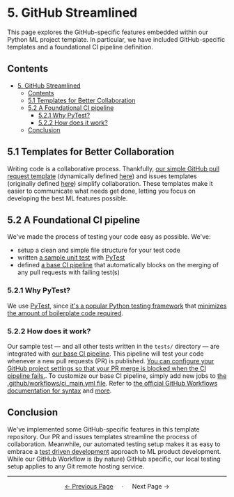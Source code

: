 # 5. GitHub Streamlined

This page explores the GitHub-specific features embedded within our Python ML project template. In particular, we have included GitHub-specific templates and a foundational CI pipeline definition.

## Contents

- [5. GitHub Streamlined](#5-github-streamlined)
  - [Contents](#contents)
  - [5.1 Templates for Better Collaboration](#51-templates-for-better-collaboration)
  - [5.2 A Foundational CI pipeline](#52-a-foundational-ci-pipeline)
    - [5.2.1 Why PyTest?](#521-why-pytest)
    - [5.2.2 How does it work?](#522-how-does-it-work)
  - [Conclusion](#conclusion)

## 5.1 Templates for Better Collaboration

Writing code is a collaborative process. Thankfully, [our simple GitHub pull request template](../.github/pull_request_template.md) (dynamically defined [here](../.github/pull_request_template.md.jinja)) and issues templates (originally defined [here](https://github.com/stevemao/github-issue-templates/tree/master/.github)) simplify collaboration. These templates make it easier to communicate what needs get done, letting you focus on developing the best ML features possible.

## 5.2 A Foundational CI pipeline

We've made the process of testing your code easy as possible. We've:

* setup a clean and simple file structure for your test code
* written [a sample unit test](../tests/unit/test_example.py) with [PyTest](https://docs.pytest.org/en/8.0.x/)
* defined [a base CI pipeline](../.github/workflows/ci_main.yml) that automatically blocks on the merging of any pull requests with failing test(s)

### 5.2.1 Why PyTest?

We use [PyTest](https://docs.pytest.org/en/8.0.x/), since [it's a popular Python testing framework](https://star-history.com/#pytest/pytest&pytest-dev/pytest&Date) that [minimizes the amount of boilerplate code required](https://builtin.com/data-science/pytest-vs-unittest).

### 5.2.2 How does it work?

Our sample test — and all other tests written in the `tests/` directory — are integrated with [our base CI pipeline](../.github/workflows/ci_main.yml). This pipeline will test your code whenever a new pull requests (PR) is published. [You can configure your GitHub project settings so that your PR merge is blocked when the CI pipeline fails.](https://github.blog/2015-09-03-protected-branches-and-required-status-checks/). To customize our base CI pipeline, simply add new jobs to [the .github/workflows/ci_main.yml file](../.github/workflows/ci_main.yml). Refer to [the official GitHub Workflows documentation for syntax](https://docs.github.com/en/actions/using-workflows/workflow-syntax-for-github-actions) and [more](https://docs.github.com/en/actions).

## Conclusion

We've implemented some GitHub-specific features in this template repository. Our PR and issues templates streamline the process of collaboration. Meanwhile,  our automated testing setup makes it as easy to embrace a [test driven development](https://www.guru99.com/test-driven-development.html) approach to ML product development. While our GitHub Workflow is (by nature) GitHub specific, our local testing setup applies to any Git remote hosting service.

<!-- End of page buttons -->
---

<div align="center">

  <p align="center">
    <a href="4_git_simplified.md" style="text-align: left; margin-right: auto;"> ← Previous Page</a>
    &nbsp;&nbsp;&nbsp;
    ·
    &nbsp;&nbsp;&nbsp;
    Next Page →
  </p>
</div>
